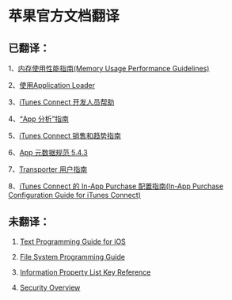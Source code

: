 # 苹果官方文档翻译
## 已翻译：

1、[内存使用性能指南(Memory Usage Performance Guidelines)](MemoryUsagePerformanceGuidelines/Introduction.md)

2、[使用Application Loader](http://help.apple.com/itc/apploader/)

3、[iTunes Connect 开发人员帮助](https://help.apple.com/itunes-connect/developer/)

4、[“App 分析”指南
](http://help.apple.com/itc/appanalytics/)

5、[iTunes Connect 销售和趋势指南](http://help.apple.com/itc/appssalesandtrends/e3)

6、[App 元数据规范 5.4.3](http://help.apple.com/itc/appsspec/e3)

7、[Transporter 用户指南](https://help.apple.com/itc/transporteruserguide/e3)

8、[iTunes Connect 的 In-App Purchase 配置指南(In-App Purchase Configuration Guide for iTunes Connect)](https://developer.apple.com/library/content/documentation/LanguagesUtilities/Conceptual/iTunesConnectInAppPurchase_Guide_SCh/Chapters/Introduction.html#//apple_ref/doc/uid/TP40014488-CH1-SW1)
## 未翻译：
1. [Text Programming Guide for iOS](https://developer.apple.com/library/content/documentation/StringsTextFonts/Conceptual/TextAndWebiPhoneOS/Introduction/Introduction.html#//apple_ref/doc/uid/TP40009542-CH1-SW1)
 
2. [File System Programming Guide](https://developer.apple.com/library/content/documentation/FileManagement/Conceptual/FileSystemProgrammingGuide/Introduction/Introduction.html#//apple_ref/doc/uid/TP40010672-CH1-SW1)

3. [Information Property List Key Reference](https://developer.apple.com/library/content/documentation/General/Reference/InfoPlistKeyReference/Introduction/Introduction.html#//apple_ref/doc/uid/TP40009248-SW1)
4. [Security Overview](https://developer.apple.com/library/content/documentation/Security/Conceptual/Security_Overview/Introduction/Introduction.html#//apple_ref/doc/uid/TP30000976-CH1-SW1) 